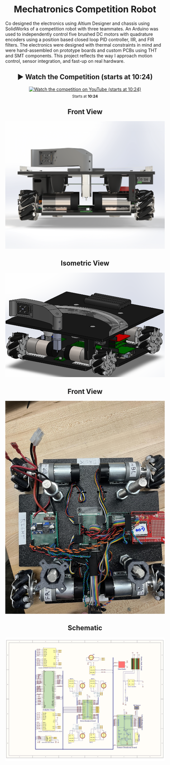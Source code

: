 <h1 align="center">Mechatronics Competition Robot</h1>
  <p align="left">
    Co designed the electronics using Altium Designer and chassis using SolidWorks of a competition robot with three teammates. An Arduino was used to independently control five brushed DC motors with quadrature encoders using a position based closed loop PID controller, IIR, and FIR filters. The electronics were designed with thermal constraints in mind and were hand-assembled on prototype boards and custom PCBs using THT and SMT components. This project reflects the way I approach motion control, sensor integration, and fast-up on real hardware. 
  </p>

<h2 align="center">▶️ Watch the Competition (starts at 10:24)</h2>
  <p align="center">
    <a href="https://youtu.be/nUcgi8vVQp0?t=624">
      <img src="https://img.youtube.com/vi/nUcgi8vVQp0/hqdefault.jpg"
          alt="Watch the competition on YouTube (starts at 10:24)" width="500">
    </a>
    <br><sub>Starts at <b>10:24</b></sub>
  </p>

<h2 align="center">Front View</h2>
  <p align="center">
    <img src="views/Front_View.png" alt="Front view" width="600">
  </p>
  
<h2 align="center">Isometric View</h2>
  <p align="center">
    <img src="views/Iso_View.png" alt="Iso view" width="600">
  </p>

  <h2 align="center">Front View</h2>
  <p align="center">
    <img src="views/uncovered.jpg" alt="Uncovered view" width="600">
  </p>

<h2 align="center">Schematic</h2>
  <p align="center">
    <img src="views/Wiring_Schematic.jpg" alt="Schematic" width="600">
  </p>

